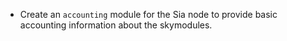 - Create an `accounting` module for the Sia node to provide basic accounting information about the skymodules.
